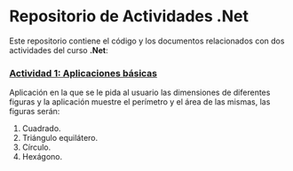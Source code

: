 # Repositorio de Actividades .Net

Este repositorio contiene el código y los documentos relacionados con dos actividades del curso **.Net**:



### [Actividad 1: Aplicaciones básicas](https://github.com/JMPinillos/NET/tree/main/Aplicaciones%20básicas)

Aplicación en la que se le pida al usuario las dimensiones de diferentes figuras y la aplicación muestre el perímetro y el área de las mismas, las figuras serán:

1. Cuadrado.
2. Triángulo equilátero.
3. Círculo. 
4. Hexágono. 



